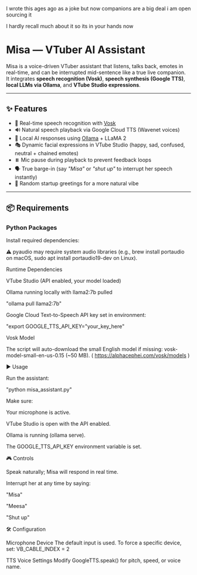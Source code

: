I wrote this ages ago as a joke but now companions are a big deal i am open sourcing it 

I hardly recall much about it so its in your hands now


# Misa — VTuber AI Assistant

Misa is a voice-driven VTuber assistant that listens, talks back, emotes in real-time, and can be interrupted mid-sentence like a true live companion.  
It integrates **speech recognition (Vosk)**, **speech synthesis (Google TTS)**, **local LLMs via Ollama**, and **VTube Studio expressions**.

---

## ✨ Features
- 🎤 Real-time speech recognition with [Vosk](https://alphacephei.com/vosk/)  
- 🔊 Natural speech playback via Google Cloud TTS (Wavenet voices)  
- 🧠 Local AI responses using [Ollama](https://ollama.com) + LLaMA 2  
- 🎭 Dynamic facial expressions in VTube Studio (happy, sad, confused, neutral + chained emotes)  
- ⏸️ Mic pause during playback to prevent feedback loops  
- 🗣️ True barge-in (say *"Misa"* or *"shut up"* to interrupt her speech instantly)  
- 🎲 Random startup greetings for a more natural vibe  

---

## 📦 Requirements

### Python Packages
Install required dependencies:

⚠️ pyaudio may require system audio libraries (e.g., brew install portaudio on macOS, sudo apt install portaudio19-dev on Linux).

Runtime Dependencies

VTube Studio
 (API enabled, your model loaded)

Ollama 
 running locally with llama2:7b pulled 

"ollama pull llama2:7b"

Google Cloud Text-to-Speech API key set in environment:

"export GOOGLE_TTS_API_KEY="your_key_here"



Vosk Model

The script will auto-download the small English model if missing:
vosk-model-small-en-us-0.15 (~50 MB). ( https://alphacephei.com/vosk/models )

▶️ Usage

Run the assistant:

"python misa_assistant.py"


Make sure:

Your microphone is active.

VTube Studio is open with the API enabled.

Ollama is running (ollama serve).

The GOOGLE_TTS_API_KEY environment variable is set.



🎮 Controls

Speak naturally; Misa will respond in real time.

Interrupt her at any time by saying:

"Misa"

"Meesa"

"Shut up"


🛠️ Configuration

Microphone Device
The default input is used. To force a specific device, set:
VB_CABLE_INDEX = 2


TTS Voice Settings
Modify GoogleTTS.speak() for pitch, speed, or voice name.
